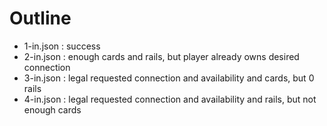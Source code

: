 # Outline

+ 1-in.json : success
+ 2-in.json : enough cards and rails, but player already owns desired connection
+ 3-in.json : legal requested connection and availability and cards, but 0 rails
+ 4-in.json : legal requested connection and availability and rails, but not enough cards
